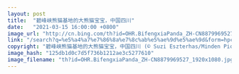 ```yaml
---
layout: post
title:  "碧峰峡熊猫基地的大熊猫宝宝，中国四川"
date:   "2021-03-15 16:00:00 +0800"
image_url: "http://cn.bing.com/th?id=OHR.BifengxiaPanda_ZH-CN8879969527_1920x1080.jpg&rf=LaDigue_1920x1080.jpg&pid=hp"
link: "/search?q=%e5%a4%a7%e7%86%8a%e7%8c%ab%e5%ae%9d%e5%ae%9d&form=hpcapt&mkt=zh-cn"
copyright: "碧峰峡熊猫基地的大熊猫宝宝，中国四川 (© Suzi Eszterhas/Minden Pictures)"
image_hash: "125db1d0c7d5f736b1212ae3c5277610"
image_filename: "th?id=OHR.BifengxiaPanda_ZH-CN8879969527_1920x1080.jpg&rf=LaDigue_1920x1080.jpg&pid=hp"
---
```


